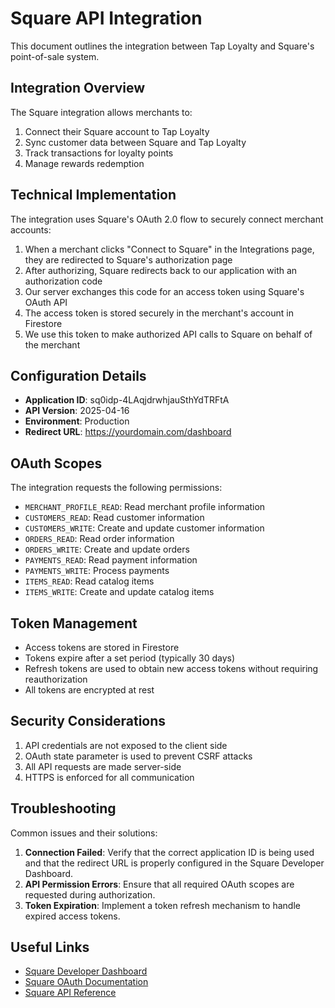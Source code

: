 # Square API Integration

This document outlines the integration between Tap Loyalty and Square's point-of-sale system.

## Integration Overview

The Square integration allows merchants to:

1. Connect their Square account to Tap Loyalty
2. Sync customer data between Square and Tap Loyalty
3. Track transactions for loyalty points
4. Manage rewards redemption

## Technical Implementation

The integration uses Square's OAuth 2.0 flow to securely connect merchant accounts:

1. When a merchant clicks "Connect to Square" in the Integrations page, they are redirected to Square's authorization page
2. After authorizing, Square redirects back to our application with an authorization code
3. Our server exchanges this code for an access token using Square's OAuth API
4. The access token is stored securely in the merchant's account in Firestore
5. We use this token to make authorized API calls to Square on behalf of the merchant

## Configuration Details

- **Application ID**: sq0idp-4LAqjdrwhjauSthYdTRFtA
- **API Version**: 2025-04-16
- **Environment**: Production
- **Redirect URL**: https://yourdomain.com/dashboard

## OAuth Scopes

The integration requests the following permissions:

- `MERCHANT_PROFILE_READ`: Read merchant profile information
- `CUSTOMERS_READ`: Read customer information
- `CUSTOMERS_WRITE`: Create and update customer information
- `ORDERS_READ`: Read order information
- `ORDERS_WRITE`: Create and update orders
- `PAYMENTS_READ`: Read payment information
- `PAYMENTS_WRITE`: Process payments
- `ITEMS_READ`: Read catalog items
- `ITEMS_WRITE`: Create and update catalog items

## Token Management

- Access tokens are stored in Firestore
- Tokens expire after a set period (typically 30 days)
- Refresh tokens are used to obtain new access tokens without requiring reauthorization
- All tokens are encrypted at rest

## Security Considerations

1. API credentials are not exposed to the client side
2. OAuth state parameter is used to prevent CSRF attacks
3. All API requests are made server-side
4. HTTPS is enforced for all communication

## Troubleshooting

Common issues and their solutions:

1. **Connection Failed**: Verify that the correct application ID is being used and that the redirect URL is properly configured in the Square Developer Dashboard.
2. **API Permission Errors**: Ensure that all required OAuth scopes are requested during authorization.
3. **Token Expiration**: Implement a token refresh mechanism to handle expired access tokens.

## Useful Links

- [Square Developer Dashboard](https://developer.squareup.com/apps)
- [Square OAuth Documentation](https://developer.squareup.com/docs/oauth-api/overview)
- [Square API Reference](https://developer.squareup.com/reference/square) 